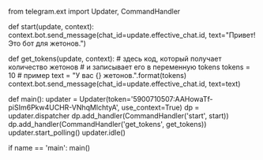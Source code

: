 from telegram.ext import Updater, CommandHandler


def start(update, context): 
    context.bot.send_message(chat_id=update.effective_chat.id, text="Привет! Это бот для жетонов.") 


def get_tokens(update, context): 
    # здесь код, который получает количество жетонов 
    # и записывает его в переменную tokens 
    tokens = 10 # пример 
    text = "У вас {} жетонов.".format(tokens) 
    context.bot.send_message(chat_id=update.effective_chat.id, text=text) 


def main(): 
    updater = Updater(token='5900710507:AAHowaTf-piSIm6Pkw4UCHR-VNhqMlchtyA', use_context=True) 
    dp = updater.dispatcher 
    dp.add_handler(CommandHandler('start', start)) 
    dp.add_handler(CommandHandler('get_tokens', get_tokens)) 
    updater.start_polling() 
    updater.idle() 


if name == 'main':
    main()
